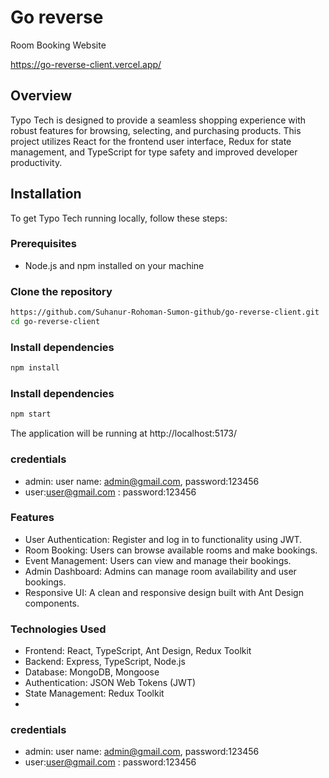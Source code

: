 # Go reverse

Room Booking Website

https://go-reverse-client.vercel.app/



## Overview

Typo Tech is designed to provide a seamless shopping experience with robust features for browsing, selecting, and purchasing products. This project utilizes React for the frontend user interface, Redux for state management, and TypeScript for type safety and improved developer productivity.

## Installation

To get Typo Tech running locally, follow these steps:

### Prerequisites

- Node.js and npm installed on your machine

### Clone the repository

```bash
https://github.com/Suhanur-Rohoman-Sumon-github/go-reverse-client.git
cd go-reverse-client
```
### Install dependencies

```bash
npm install
```
### Install dependencies
```bash
npm start
```
The application will be running at http://localhost:5173/

### credentials
- admin: user name: admin@gmail.com, password:123456
- user:user@gmail.com : password:123456

### Features

- User Authentication: Register and log in to functionality using JWT.
- Room Booking: Users can browse available rooms and make bookings.
- Event Management: Users can view and manage their bookings.
- Admin Dashboard: Admins can manage room availability and user bookings.
- Responsive UI: A clean and responsive design built with Ant Design components.

### Technologies Used
- Frontend: React, TypeScript, Ant Design, Redux Toolkit
- Backend: Express, TypeScript, Node.js
- Database: MongoDB, Mongoose
- Authentication: JSON Web Tokens (JWT)
- State Management: Redux Toolkit
- 
### credentials
- admin: user name: admin@gmail.com, password:123456
- user:user@gmail.com : password:123456




